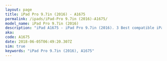```yaml
---
layout: page
title: iPad Pro 9.7in (2016) - A1675
permalink: /ipads/iPad-Pro 9.7in (2016)-A1675/
model_name: iPad Pro 9.7in (2016)
description: "iPad A1675 - iPad Pro 9.7in (2016). 3 Best compatible iPad cases, pens, chargers and keyboards."
aka: 
code: A1675
date: 2018-06-05T06:49:20.307Z
sim: true
keywords: "iPad Pro 9.7in (2016), A1675"
---
```

